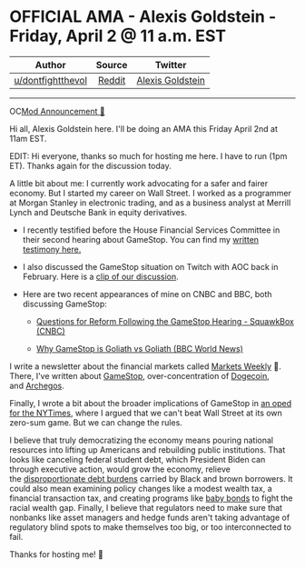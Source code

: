 OFFICIAL AMA - Alexis Goldstein - Friday, April 2 @ 11 a.m. EST
===============================================================

| Author       | Source       | Twitter  |
| :-------------: |:-------------:|:-----:|
| [u/dontfightthevol](https://www.reddit.com/user/dontfightthevol/)  | [Reddit](https://www.reddit.com/r/GME/comments/mhfxbm/official_ama_alexis_goldstein_friday_april_2_11/) | [Alexis Goldstein](https://twitter.com/alexisgoldstein?ref_src=twsrc%5Egoogle%7Ctwcamp%5Eserp%7Ctwgr%5Eauthor) |

---

OC[Mod Announcement 🦍](https://www.reddit.com/r/GME/search?q=flair_name%3A%22Mod%20Announcement%20%F0%9F%A6%8D%22&restrict_sr=1)

Hi all, Alexis Goldstein here. I'll be doing an AMA this Friday April 2nd at 11am EST.

EDIT: Hi everyone, thanks so much for hosting me here. I have to run (1pm ET). Thanks again for the discussion today.

A little bit about me: I currently work advocating for a safer and fairer economy. But I started my career on Wall Street. I worked as a programmer at Morgan Stanley in electronic trading, and as a business analyst at Merrill Lynch and Deutsche Bank in equity derivatives.

-   I recently testified before the House Financial Services Committee in their second hearing about GameStop. You can find my [written testimony here.](https://financialservices.house.gov/uploadedfiles/hhrg-117-ba00-wstate-goldsteina-20210317.pdf)

-   I also discussed the GameStop situation on Twitch with AOC back in February. Here is a [clip of our discussion](https://boingboing.net/2021/01/29/aoc-learns-how-robinhood-makes-its-money.html).

-   Here are two recent appearances of mine on CNBC and BBC, both discussing GameStop:

    -   [Questions for Reform Following the GameStop Hearing - SquawkBox (CNBC)](https://www.youtube.com/watch?v=jlCuvXg4vIg)

    -   [Why GameStop is Goliath vs Goliath (BBC World News)](https://www.youtube.com/watch?v=sa7_KVfMuKo)

I write a newsletter about the financial markets called [Markets Weekly](https://marketsweekly.ghost.io/) 🦄. There, I've written about [GameStop](https://marketsweekly.ghost.io/what-happened-with-gamestop/), over-concentration of [Dogecoin](https://marketsweekly.ghost.io/dogecoin-elon-musk-and-questions-on-the-doge-whale/), and [Archegos](https://marketsweekly.ghost.io/archegos/).

Finally, I wrote a bit about the broader implications of GameStop in [an oped for the NYTimes](https://www.nytimes.com/2021/02/01/opinion/gamestop-biden-wall-street-reddit.html), where I argued that we can't beat Wall Street at its own zero-sum game. But we can change the rules.

I believe that truly democratizing the economy means pouring national resources into lifting up Americans and rebuilding public institutions. That looks like canceling federal student debt, which President Biden can through executive action, would grow the economy, relieve the [disproportionate debt burdens](https://ourfinancialsecurity.org/2021/01/sign-on-letter-over-325-orgs-call-on-president-elect-biden-to-cancel-federal-student-debt-on-day-one-using-executive-action/) carried by Black and brown borrowers. It could also mean examining policy changes like a modest wealth tax, a financial transaction tax, and creating programs like [baby bonds](https://www.urban.org/urban-wire/how-baby-bonds-could-help-americans-start-adulthood-strong-and-narrow-racial-wealth-gap) to fight the racial wealth gap. Finally, I believe that regulators need to make sure that nonbanks like asset managers and hedge funds aren't taking advantage of regulatory blind spots to make themselves too big, or too interconnected to fail.

Thanks for hosting me! 🦄
